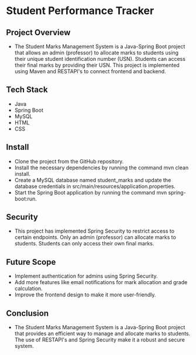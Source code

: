 #  Student Performance Tracker 

## Project Overview 

- The Student Marks Management System is a Java-Spring Boot project that allows an admin (professor) to allocate marks to students using 
  their unique student identification number (USN). Students can access their final marks by providing their USN. This project is 
  implemented using Maven and RESTAPI's to connect frontend and backend.

## Tech Stack
- Java
- Spring Boot
- MySQL
- HTML
- CSS

## Install
- Clone the project from the GitHub repository.
- Install the necessary dependencies by running the command mvn clean install.
- Create a MySQL database named student_marks and update the database credentials in src/main/resources/application.properties.
- Start the Spring Boot application by running the command mvn spring-boot:run.

## Security
- This project has implemented Spring Security to restrict access to certain endpoints. Only an admin (professor) can allocate marks to 
  students. Students can only access their own final marks.

## Future Scope
- Implement authentication for admins using Spring Security.
- Add more features like email notifications for mark allocation and grade calculation.
- Improve the frontend design to make it more user-friendly.  

## Conclusion
- The Student Marks Management System is a Java-Spring Boot project that provides an efficient way to manage and allocate marks to 
  students. The use of RESTAPI's and Spring Security make it a robust and secure system.
